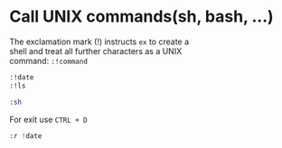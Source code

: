 # Call UNIX commands(sh, bash, ...)

The exclamation mark (!) instructs `ex` to create a  
shell and treat all further characters as a UNIX  
command: `:!command`  

```ex command
:!date
:!ls
```

```ex command
:sh
```
For exit use `CTRL + D`  

```ex command
:r !date
```
